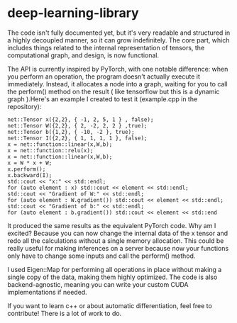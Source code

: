 # deep-learning-library


The code isn't fully documented yet, but it's very readable and structured in a highly decoupled manner, so it can grow indefinitely. The core part, which includes things related to the internal representation of tensors, the computational graph, and design, is now functional.

The API is currently inspired by PyTorch, with one notable difference: when you perform an operation, the program doesn't actually execute it immediately. Instead, it allocates a node into a graph, waiting for you to call the perform() method on the result ( like tensorflow but this is a dynamic graph ).Here's an example I created to test it (example.cpp in the repository):

```
net::Tensor x({2,2}, { -1, 2, 5, 1 } , false);
net::Tensor W({2,2}, { 2, -2, 2, 2 } ,true);
net::Tensor b({1,2}, { -10, -2 }, true);
net::Tensor I({2,2}, { 1, 1, 1, 1 }, false);
x = net::function::linear(x,W,b);
x = net::function::relu(x);
x = net::function::linear(x,W,b);
x = W * x + W;
x.perform();
x.backward(I);
std::cout << "x:" << std::endl;
for (auto element : x) std::cout << element << std::endl;
std::cout << "Gradient of W:" << std::endl;
for (auto element : W.gradient()) std::cout << element << std::endl;
std::cout << "Gradient of b:" << std::endl;
for (auto element : b.gradient()) std::cout << element << std::end
```

It produced the same results as the equivalent PyTorch code. Why am I excited? Because you can now change the internal data of the x tensor and redo all the calculations without a single memory allocation. This could be really useful for making inferences on a server because now your functions only have to change some inputs and call the perform() method.

I used Eigen::Map for performing all operations in place without making a single copy of the data, making them highly optimized. The code is also backend-agnostic, meaning you can write your custom CUDA implementations if needed.

If you want to learn c++ or about automatic differentiation, feel free to contribute! There is a lot of work to do.
